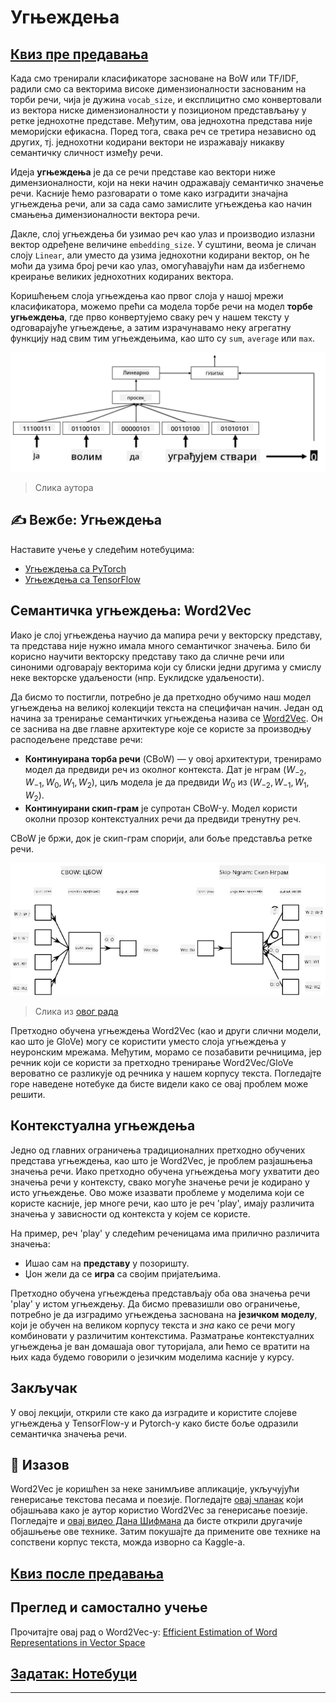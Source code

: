 <!--
CO_OP_TRANSLATOR_METADATA:
{
  "original_hash": "b708c9b85b833864c73c6281f1e6b96e",
  "translation_date": "2025-09-23T14:48:22+00:00",
  "source_file": "lessons/5-NLP/14-Embeddings/README.md",
  "language_code": "sr"
}
-->
# Угњеждења

## [Квиз пре предавања](https://ff-quizzes.netlify.app/en/ai/quiz/27)

Када смо тренирали класификаторе засноване на BoW или TF/IDF, радили смо са векторима високе димензионалности заснованим на торби речи, чија је дужина `vocab_size`, и експлицитно смо конвертовали из вектора ниске димензионалности у позиционом представљању у ретке једнохотне представе. Међутим, ова једнохотна представа није меморијски ефикасна. Поред тога, свака реч се третира независно од других, тј. једнохотни кодирани вектори не изражавају никакву семантичку сличност између речи.

Идеја **угњеждења** је да се речи представе као вектори ниже димензионалности, који на неки начин одражавају семантичко значење речи. Касније ћемо разговарати о томе како изградити значајна угњеждења речи, али за сада само замислите угњеждења као начин смањења димензионалности вектора речи.

Дакле, слој угњеждења би узимао реч као улаз и производио излазни вектор одређене величине `embedding_size`. У суштини, веома је сличан слоју `Linear`, али уместо да узима једнохотни кодирани вектор, он ће моћи да узима број речи као улаз, омогућавајући нам да избегнемо креирање великих једнохотних кодираних вектора.

Коришћењем слоја угњеждења као првог слоја у нашој мрежи класификатора, можемо прећи са модела торбе речи на модел **торбе угњеждења**, где прво конвертујемо сваку реч у нашем тексту у одговарајуће угњеждење, а затим израчунавамо неку агрегатну функцију над свим тим угњеждењима, као што су `sum`, `average` или `max`.

![Слика која приказује класификатор заснован на угњеждењима за пет речи у низу.](../../../../../translated_images/embedding-classifier-example.b77f021a7ee67eeec8e68bfe11636c5b97d6eaa067515a129bfb1d0034b1ac5b.sr.png)

> Слика аутора

## ✍️ Вежбе: Угњеждења

Наставите учење у следећим нотебуцима:
* [Угњеждења са PyTorch](EmbeddingsPyTorch.ipynb)
* [Угњеждења са TensorFlow](EmbeddingsTF.ipynb)

## Семантичка угњеждења: Word2Vec

Иако је слој угњеждења научио да мапира речи у векторску представу, та представa није нужно имала много семантичког значења. Било би корисно научити векторску представу тако да сличне речи или синоними одговарају векторима који су блиски једни другима у смислу неке векторске удаљености (нпр. Еуклидске удаљености).

Да бисмо то постигли, потребно је да претходно обучимо наш модел угњеждења на великој колекцији текста на специфичан начин. Један од начина за тренирање семантичких угњеждења назива се [Word2Vec](https://en.wikipedia.org/wiki/Word2vec). Он се заснива на две главне архитектуре које се користе за производњу расподељене представе речи:

- **Континуирана торба речи** (CBoW) — у овој архитектури, тренирамо модел да предвиди реч из околног контекста. Дат је нграм $(W_{-2},W_{-1},W_0,W_1,W_2)$, циљ модела је да предвиди $W_0$ из $(W_{-2},W_{-1},W_1,W_2)$.
- **Континуирани скип-грам** је супротан CBoW-у. Модел користи околни прозор контекстуалних речи да предвиди тренутну реч.

CBoW је бржи, док је скип-грам спорији, али боље представља ретке речи.

![Слика која приказује алгоритме CBoW и Skip-Gram за конвертовање речи у векторе.](../../../../../translated_images/example-algorithms-for-converting-words-to-vectors.fbe9207a726922f6f0f5de66427e8a6eda63809356114e28fb1fa5f4a83ebda7.sr.png)

> Слика из [овог рада](https://arxiv.org/pdf/1301.3781.pdf)

Претходно обучена угњеждења Word2Vec (као и други слични модели, као што је GloVe) могу се користити уместо слоја угњеждења у неуронским мрежама. Међутим, морамо се позабавити речницима, јер речник који се користи за претходно тренирање Word2Vec/GloVe вероватно се разликује од речника у нашем корпусу текста. Погледајте горе наведене нотебуке да бисте видели како се овај проблем може решити.

## Контекстуална угњеждења

Једно од главних ограничења традиционалних претходно обучених представa угњеждења, као што је Word2Vec, је проблем разјашњења значења речи. Иако претходно обучена угњеждења могу ухватити део значења речи у контексту, свако могуће значење речи је кодирано у исто угњеждење. Ово може изазвати проблеме у моделима који се користе касније, јер многе речи, као што је реч 'play', имају различита значења у зависности од контекста у којем се користе.

На пример, реч 'play' у следећим реченицама има прилично различита значења:

- Ишао сам на **представу** у позоришту.
- Џон жели да се **игра** са својим пријатељима.

Претходно обучена угњеждења представљају оба ова значења речи 'play' у истом угњеждењу. Да бисмо превазишли ово ограничење, потребно је да изградимо угњеждења заснована на **језичком моделу**, који је обучен на великом корпусу текста и *зна* како се речи могу комбиновати у различитим контекстима. Разматрање контекстуалних угњеждења је ван домашаја овог туторијала, али ћемо се вратити на њих када будемо говорили о језичким моделима касније у курсу.

## Закључак

У овој лекцији, открили сте како да изградите и користите слојеве угњеждења у TensorFlow-у и Pytorch-у како бисте боље одразили семантичка значења речи.

## 🚀 Изазов

Word2Vec је коришћен за неке занимљиве апликације, укључујући генерисање текстова песама и поезије. Погледајте [овај чланак](https://www.politetype.com/blog/word2vec-color-poems) који објашњава како је аутор користио Word2Vec за генерисање поезије. Погледајте и [овај видео Дана Шифмана](https://www.youtube.com/watch?v=LSS_bos_TPI&ab_channel=TheCodingTrain) да бисте открили другачије објашњење ове технике. Затим покушајте да примените ове технике на сопствени корпус текста, можда изворно са Kaggle-а.

## [Квиз после предавања](https://ff-quizzes.netlify.app/en/ai/quiz/28)

## Преглед и самостално учење

Прочитајте овај рад о Word2Vec-у: [Efficient Estimation of Word Representations in Vector Space](https://arxiv.org/pdf/1301.3781.pdf)

## [Задатак: Нотебуци](assignment.md)

---

